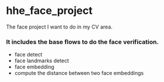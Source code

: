 # hhe_face_project
The face project I want to do in my CV area.

### It includes the base flows to do the face verification.
- face detect
- face landmarks detect
- face embedding
- compute the distance between two face embeddings